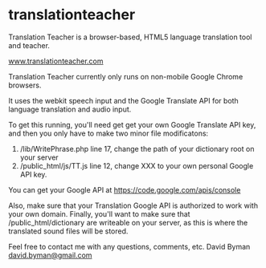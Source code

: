 translationteacher
==================

Translation Teacher is a browser-based, HTML5 language translation tool and teacher. 

www.translationteacher.com

Translation Teacher currently only runs on non-mobile Google Chrome browsers. 

It uses the webkit speech input and the Google Translate API for both language translation and audio input.

To get this running, you'll need get get your own Google Translate API key, 
and then you only have to make two minor file modificatons:

1. /lib/WritePhrase.php   line 17, change the path of your dictionary root on your server
2. /public_html/js/TT.js  line 12, change XXX to your own personal Google API key. 

You can get your Google API at https://code.google.com/apis/console

Also, make sure that your Translation Google API is authorized to work with your own domain.
Finally, you'll want to make sure that /public_html/dictionary are writeable on your server, as this is where the translated sound files will be stored.

Feel free to contact me with any questions, comments, etc. 
David Byman
david.byman@gmail.com

